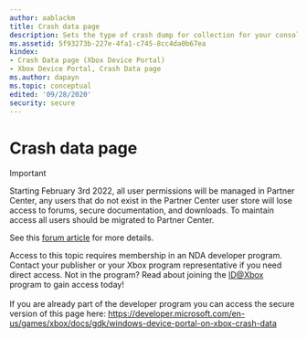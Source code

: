 ```yaml
---
author: aablackm
title: Crash data page
description: Sets the type of crash dump for collection for your console and lists any collected crash dumps.
ms.assetid: 5f93273b-227e-4fa1-c745-8cc4da0b67ea
kindex:
- Crash Data page (Xbox Device Portal)
- Xbox Device Portal, Crash Data page
ms.author: dapayn
ms.topic: conceptual
edited: '09/28/2020'
security: secure
---
```


# Crash data page
> [!IMPORTANT]
> Starting February 3rd 2022, all user permissions will be managed in Partner Center, any users that do not exist in the Partner Center user store will lose access to forums, secure documentation, and downloads. To maintain access all users should be migrated to Partner Center. <p></p>See this <a href="https://forums.xboxlive.com/articles/132187/breaking-change-user-access-for-forums-secure-docu.html">forum article</a> for more details.  

 Access to this topic requires membership in an NDA developer program. Contact your publisher or your Xbox program representative if you need direct access. Not in the program? Read about joining the <a href="https://www.xbox.com/Developers/id">ID@Xbox</a> program to gain access today!  <br/><br/>If you are already part of the developer program you can access the secure version of this page here: <a target="_blank" href="https://developer.microsoft.com/en-us/games/xbox/docs/gdk/windows-device-portal-on-xbox-crash-data">https://developer.microsoft.com/en-us/games/xbox/docs/gdk/windows-device-portal-on-xbox-crash-data</a>